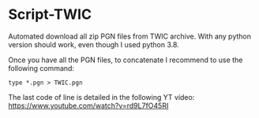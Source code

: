 # Script-TWIC

Automated download all zip PGN files from TWIC archive. With any python version should work, even though I used python 3.8.

Once you have all the PGN files, to concatenate I recommend to use the following command:

```
type *.pgn > TWIC.pgn
```

The last code of line is detailed in the following YT vídeo: https://www.youtube.com/watch?v=rd9L7fO45RI
